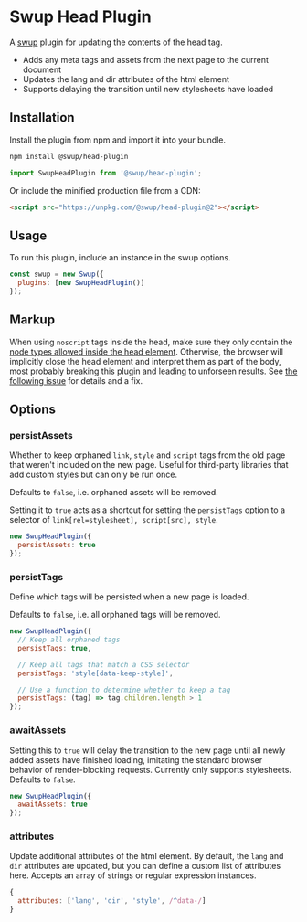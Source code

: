 # Swup Head Plugin

A [swup](https://swup.js.org) plugin for updating the contents of the head tag.

- Adds any meta tags and assets from the next page to the current document
- Updates the lang and dir attributes of the html element
- Supports delaying the transition until new stylesheets have loaded

## Installation

Install the plugin from npm and import it into your bundle.

```bash
npm install @swup/head-plugin
```

```js
import SwupHeadPlugin from '@swup/head-plugin';
```

Or include the minified production file from a CDN:

```html
<script src="https://unpkg.com/@swup/head-plugin@2"></script>
```

## Usage

To run this plugin, include an instance in the swup options.

```javascript
const swup = new Swup({
  plugins: [new SwupHeadPlugin()]
});
```

## Markup

When using `noscript` tags inside the head, make sure they only contain the
[node types allowed inside the head element](https://html.spec.whatwg.org/multipage/dom.html#metadata-content-2).
Otherwise, the browser will implicitly close the head element and interpret them as part of the
body, most probably breaking this plugin and leading to unforseen results.
See [the following issue](https://github.com/swup/head-plugin/issues/40) for details and a fix.

## Options

### persistAssets

Whether to keep orphaned `link`, `style` and `script` tags from the old page
that weren't included on the new page. Useful for third-party libraries that
add custom styles but can only be run once.

Defaults to `false`, i.e. orphaned assets will be removed.

Setting it to `true` acts as a shortcut for setting the `persistTags` option to
a selector of `link[rel=stylesheet], script[src], style`.

```javascript
new SwupHeadPlugin({
  persistAssets: true
});
```

### persistTags

Define which tags will be persisted when a new page is loaded.

Defaults to `false`, i.e. all orphaned tags will be removed.

```javascript
new SwupHeadPlugin({
  // Keep all orphaned tags
  persistTags: true,

  // Keep all tags that match a CSS selector
  persistTags: 'style[data-keep-style]',

  // Use a function to determine whether to keep a tag
  persistTags: (tag) => tag.children.length > 1
});
```

### awaitAssets

Setting this to `true` will delay the transition to the new page until all newly
added assets have finished loading, imitating the standard browser behavior of render-blocking requests. Currently only supports stylesheets.
Defaults to `false`.

```javascript
new SwupHeadPlugin({
  awaitAssets: true
});
```

### attributes

Update additional attributes of the html element. By default, the `lang` and `dir` attributes are
updated, but you can define a custom list of attributes here. Accepts an array of strings or
regular expression instances.

```javascript
{
  attributes: ['lang', 'dir', 'style', /^data-/]
}
```
